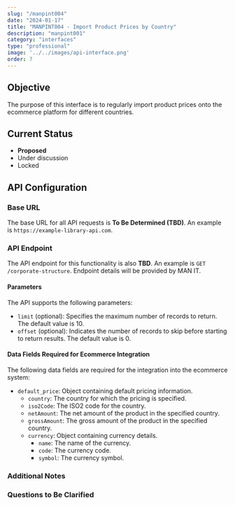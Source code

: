 ```yaml
---
slug: "/manpint004"
date: "2024-01-17"
title: "MANPINT004 - Import Product Prices by Country"
description: "manpint001"
category: "interfaces"
type: "professional"
image: '../../images/api-interface.png'
order: 7
---
```


## Objective

The purpose of this interface is to regularly import product prices onto the ecommerce platform for different countries.

## Current Status

- **Proposed**
- Under discussion
- Locked

## API Configuration

### Base URL

The base URL for all API requests is **To Be Determined (TBD)**. An example is `https://example-library-api.com`.

### API Endpoint

The API endpoint for this functionality is also **TBD**. An example is `GET /corporate-structure`. Endpoint details will be provided by MAN IT.

#### Parameters

The API supports the following parameters:

- `limit` (optional): Specifies the maximum number of records to return. The default value is 10.
- `offset` (optional): Indicates the number of records to skip before starting to return results. The default value is 0.

#### Data Fields Required for Ecommerce Integration

The following data fields are required for the integration into the ecommerce system:

- `default_price`: Object containing default pricing information.
  - `country`: The country for which the pricing is specified.
  - `iso2Code`: The ISO2 code for the country.
  - `netAmount`: The net amount of the product in the specified country.
  - `grossAmount`: The gross amount of the product in the specified country.
  - `currency`: Object containing currency details.
    - `name`: The name of the currency.
    - `code`: The currency code.
    - `symbol`: The currency symbol.

### Additional Notes

### Questions to Be Clarified
